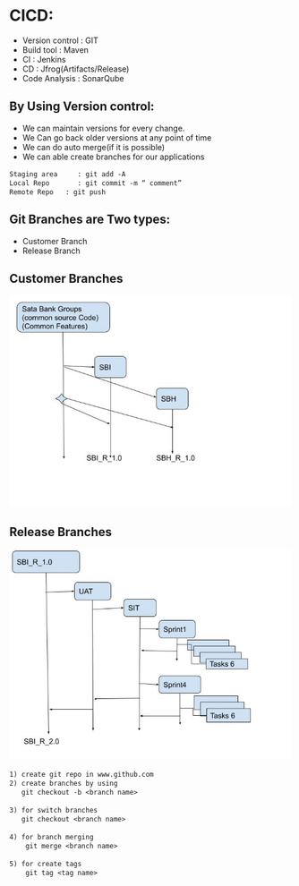 # CICD:
* Version control : GIT
* Build tool          : Maven
* CI                     : Jenkins
* CD                   : Jfrog(Artifacts/Release)
* Code Analysis  :  SonarQube


## By Using Version control:
 * We can maintain versions for every change.
 * We Can go back older versions at any point of time
 * We can do auto merge(if it is possible)
 * We can able create branches for our applications

 ```
Staging area     : git add -A
Local Repo       : git commit -m “ comment”
Remote Repo   : git push

 ```

## Git Branches are Two types:
* Customer Branch
* Release Branch

## Customer Branches 

![ customer baranch](images/customer.jpg)


## Release Branches

![ Release Branches](images/release.jpg)


```
1) create git repo in www.github.com
2) create branches by using
   git checkout -b <branch name>

3) for switch branches 
   git checkout <branch name>

4) for branch merging 
    git merge <branch name>
    
5) for create tags
    git tag <tag name>

  

```



 

